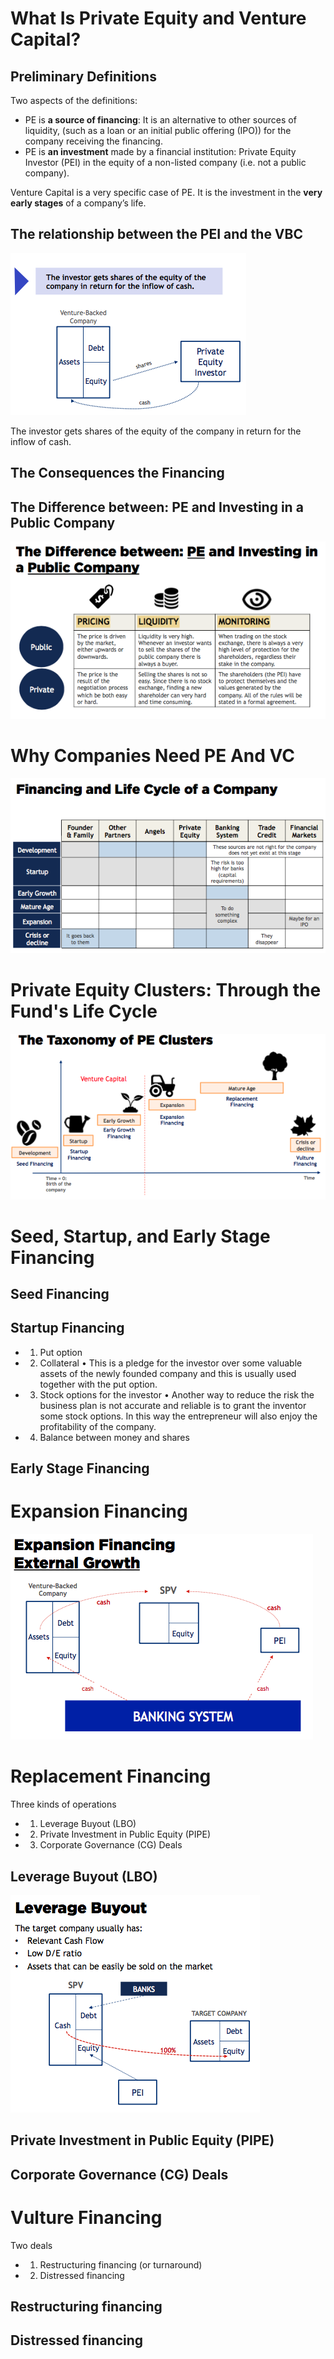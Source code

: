 # What Is Private Equity and Venture Capital?

## Preliminary Definitions

Two aspects of the definitions:
- PE is **a source of financing**: It is an alternative to other sources of liquidity, (such as a loan or an initial public offering (IPO)) for the company receiving the financing.
- PE is **an investment** made by a financial institution: Private Equity Investor (PEI) in the equity of a non-listed company (i.e. not a public company).

Venture Capital is a very specific case of PE. It is the investment in the **very early stages** of a company’s life.

## The relationship between the PEI and the VBC

![The Need of Financing](./week1.fig/Need.Financing.png)

The investor gets shares of the equity of the company in return for the inflow of cash.

## The Consequences the Financing

## The Difference between: PE and Investing in a Public Company 

![Differeces between PE and PC](./week1.fig/Diff.PE.PC.png)

# Why Companies Need PE And VC

![Life cycle of a company](./week1.fig/Life-cycle.company.png)


# Private Equity Clusters: Through the Fund's Life Cycle

![The taxonomy of PE clusters](./week1.fig/PE.clusters.png)


# Seed, Startup, and Early Stage Financing

## Seed Financing

## Startup Financing

- 1.  Put option
- 2.  Collateral
•  This is a pledge for the investor over some valuable assets of the newly founded
company and this is usually used together with the put option.
- 3.  Stock options for the investor
•  Another way to reduce the risk the business plan is not accurate and reliable is to grant the inventor some stock options. In this way the entrepreneur will also enjoy the profitability of the company.
- 4.  Balance between money and shares

## Early Stage Financing



# Expansion Financing

![Expansion financing - external growth](./week1.fig/Expansion.financing.png)

# Replacement Financing

Three kinds of operations 
- 1. Leverage Buyout (LBO)
- 2. Private Investment in Public Equity (PIPE)
- 3. Corporate Governance (CG) Deals


## Leverage Buyout (LBO)


![Leverage buyout](./week1.fig/Leverage.buyout.png)


## Private Investment in Public Equity (PIPE)

## Corporate Governance (CG) Deals


# Vulture Financing

Two deals
- 1. Restructuring financing (or turnaround) 
- 2. Distressed financing

## Restructuring financing 


## Distressed financing


